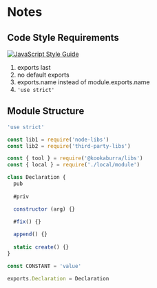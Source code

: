 # Notes

## Code Style Requirements
[![JavaScript Style Guide](https://img.shields.io/badge/code_style-standard-brightgreen.svg)](https://standardjs.com)
1. exports last
2. no default exports
3. exports.name instead of module.exports.name
4. `'use strict'`

## Module Structure
```javascript
'use strict'

const lib1 = require('node-libs')
const lib2 = require('third-party-libs')

const { tool } = require('@kookaburra/libs')
const { local } = require('./local/module')

class Declaration {
  pub
  
  #priv

  constructor (arg) {}

  #fix() {}
  
  append() {}
  
  static create() {}
}

const CONSTANT = 'value'

exports.Declaration = Declaration
```
